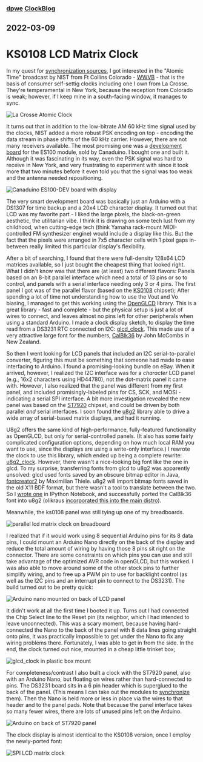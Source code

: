### [dpwe](https://github.com/dpwe) [ClockBlog](https://dpwe.github.io/arduinoclocks/)

## 2022-03-09 
# KS0108 LCD Matrix Clock

In my quest for [synchronization sources](2022-03-20-synchronizer.md), I got interested in the "Atomic Time" broadcast by NIST from Ft Collins Colorado - [WWVB](https://en.wikipedia.org/wiki/WWVB) - that is the basis of consumer self-settig clocks including one I own from La Crosse.  They're temperamental in New York, because the reception from Colorado is weak; however, if I keep mine in a south-facing window, it manages to sync.

![La Crosse Atomic Clock](images/la-crosse-clock.jpg)

It turns out that in addition to the low-bitrate AM 60 kHz time signal used by the clocks, NIST added a more robust PSK encoding on top - encoding the data stream in phase shifts of the 60 kHz carrier.  However, there are not many receivers available.  The most promising one was a [development board](https://universal-solder.ca/product/canaduino-application-development-kit-with-everset-es100-mod-wwvb-bpsk-atomic-clock-receiver-module/) for the ES100 module, sold by Canaduino.  I bought one and built it.  Although it was fascinating in its way, even the PSK signal was hard to receive in New York, and very frustrating to experiment with since it took more that two minutes before it even told you that the signal was too weak and the antenna needed repositioning.  

![Canaduino ES100-DEV board with display](images/es100-dev-kit.jpg)

The very smart development board was basically just an Arduino with a DS1307 for time backup and a 20x4 LCD character display.  It turned out that LCD was my favorite part - I liked the large pixels, the black-on-green aesthetic, the utilitarian vibe.  I think it is drawing on some tech lust from my childhood, when cutting-edge tech (think Yamaha rack-mount MIDI-controlled FM synthesizer engine) would include a display like this.  But the fact that the pixels were arranged in 7x5 character cells with 1 pixel gaps in-between really limited this particular display's flexibility.

After a bit of searching, I found that there were full-density 128x64 LCD matrices available, so I just bought the cheapest thing that looked right.  What I didn't know was that there are (at least) two different flavors: Panels based on an 8-bit parallel interface which need a total of 13 pins or so to control, and panels with a serial interface needing only 3 or 4 pins.  The first panel I got was of the parallel flavor (based on the [KS0108](http://exploreembedded.com/wiki/Graphics_LCD_Basics_:_KS0108_based_JHD12864E) chipset); After spending a lot of time not understanding how to use the Vout and Vo biasing, I managed to get this working using the [OpenGLCD](https://bitbucket.org/bperrybap/openglcd/wiki/Home) library.  This is a great library - fast and complete - but the physical setup is just a lot of wires to connect, and leaves almost no pins left for other peripherals when using a standard Arduino.  I made a clock display sketch, to display the time read from a DS3231 RTC connected on I2C: [glcd_clock](https://github.com/dpwe/arduinoclocks/blob/main/glcd_clock/glcd_clock.ino).  This made use of a very attractive large font for the numbers, [CalBlk36](https://github.com/johnmccombs/calfonts) by John McCombs in New Zealand.


So then I went looking for LCD panels that included an I2C serial-to-parallel converter, figuring this must be something that someone had made to ease interfacing to Arduino.  I found a promising-looking bundle on eBay. When it arrived, however, I realized the I2C interface was for a *character* LCD panel (e.g., 16x2 characters using HD44780), not the dot-matrix panel it came with.  However, I also realized that the panel was different from my first panel, and included promisingly-labeled pins for CS, SCK, and MOSI - indicating a serial SPI interface.  A bit more investigation revealed the new panel was based on the [ST7920](https://www.instructables.com/ST7920-LCD-With-ATmega328-in-Atmel-Studio-Using-SP/) chipset, and could be driven by both parallel *and* serial interfaces.  I soon found the [u8g2](https://github.com/olikraus/u8g2) library able to drive a wide array of serial-based matrix displays, and had it running.  

U8g2 offers the same kind of high-performance, fully-featured functionality as OpenGLCD, but only for serial-controlled panels.  (It also has some fairly complicated configuration options, depending on how much local RAM you want to use, since the displays are using a write-only interface.)  I rewrote the clock to use this library, which ended up being a complete rewrite: [u8g2_clock](https://github.com/dpwe/arduinoclocks/blob/main/u8g2_clock/u8g2_clock.ino).  However, there wasn't a nice-looking big font like the one in glcd.  To my surprise, transferring fonts from glcd to u8g2 was apparently unsolved: glcd used fonts saved by an obscure bitmap editor in Java, [fontcreator2](https://www.extremeelectronics.co.in/downloads/ProGFX/GLCDFontCreator2.zip) by Maximilian Thiele.  u8g2 will import bitmap fonts saved in the old X11 BDF format, but there wasn't a tool to translate between the two.  So I [wrote one](https://github.com/dpwe/calfonts/blob/add-bd/glcd-fontcreator-to-bdf.ipynb) in IPython Notebook, and successfully ported the CalBlk36 font into u8g2 (olikraus [incorporated this into the main distro](https://github.com/olikraus/u8g2/issues/1263)).

Meanwhile, the ks0108 panel was still tying up one of my breadboards.  

![parallel lcd matrix clock on breadboard](images/lcd-clock-breadboard-2.jpg)

I realized that if it would work using 8 sequential Arduino pins for its 8 data pins, I could mount an Arduino Nano directly on the back of the display and reduce the total amount of wiring by having those 8 pins sit right on the connector.  There are some constraints on which pins you can use and still take advantage of the optimized AVR code in openGLCD, but this worked.  I was also able to move around some of the other stock pins to further simplify wiring, and to free up a PWM pin to use for backlight control (as well as the I2C pins and an interrupt pin to connect to the DS3231).  The build turned out to be pretty quick:

![Arduino nano mounted on back of LCD panel](images/nano-on-lcd-back.jpg)

It didn't work at all the first time I booted it up. Turns out I had connected the Chip Select line to the Reset pin (its neighbor, which I had intended to leave unconnected).  This was a scary moment, because having hard-connected the Nano to the back of the panel with 8 data lines going straight onto pins, it was practically impossible to get under the Nano to fix any wiring problems there.  Fortunately, I was able to get in from the side.  In the end, the clock turned out nice, mounted in a cheap little trinket box;

![glcd_clock in plastic box mount](images/lcd-clock-in-box.jpg)

For completeness/contrast I also built a clock with the ST7920 panel, also with an Arduino Nano, but floating on wires rather than hard-connected to pins.  The DS3231 board sits in a 6 pin header which is superglued to the back of the panel. (This means I can take out the modules to [synchronize](2022-03-20-synchronizer.md) them).  Then the Nano is held more or less in place via the wires to that header and to the panel pads. Note that because the panel interface takes so many fewer wires, there are lots of unused pins left on the Arduino.

![Arduino on back of ST7920 panel](images/spi-lcd-panel-back.jpg)

The clock display is almost identical to the KS0108 version, once I employ the newly-ported font:

![SPI LCD matrix clock](images/spi-lcd-clock.jpg)

